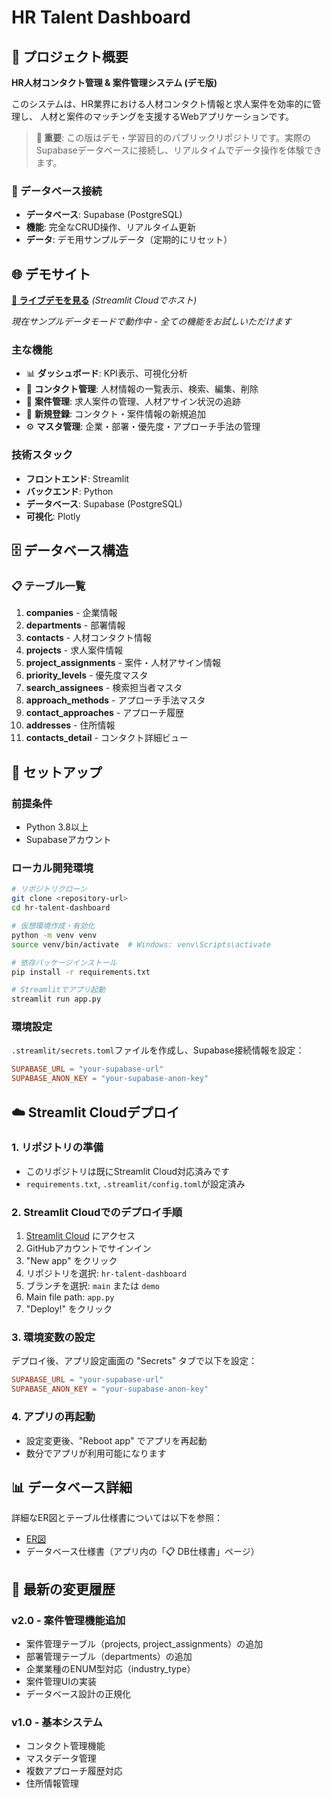 # HR Talent Dashboard 

## 🎯 プロジェクト概要

**HR人材コンタクト管理 & 案件管理システム (デモ版)**

このシステムは、HR業界における人材コンタクト情報と求人案件を効率的に管理し、
人材と案件のマッチングを支援するWebアプリケーションです。

> **📍 重要**: この版はデモ・学習目的のパブリックリポジトリです。実際のSupabaseデータベースに接続し、リアルタイムでデータ操作を体験できます。

### 🔗 データベース接続
- **データベース**: Supabase (PostgreSQL)
- **機能**: 完全なCRUD操作、リアルタイム更新
- **データ**: デモ用サンプルデータ（定期的にリセット）

## 🌐 デモサイト

[**📱 ライブデモを見る**](https://akira-fujita-test-hr-dashboard-app-2rwmjj.streamlit.app) *(Streamlit Cloudでホスト)*

*現在サンプルデータモードで動作中 - 全ての機能をお試しいただけます*

### 主な機能
- 📊 **ダッシュボード**: KPI表示、可視化分析
- 👥 **コンタクト管理**: 人材情報の一覧表示、検索、編集、削除
- 🎯 **案件管理**: 求人案件の管理、人材アサイン状況の追跡
- 📝 **新規登録**: コンタクト・案件情報の新規追加
- ⚙️ **マスタ管理**: 企業・部署・優先度・アプローチ手法の管理

### 技術スタック
- **フロントエンド**: Streamlit
- **バックエンド**: Python
- **データベース**: Supabase (PostgreSQL)
- **可視化**: Plotly

## 🗄️ データベース構造

### 📋 テーブル一覧
1. **companies** - 企業情報
2. **departments** - 部署情報
3. **contacts** - 人材コンタクト情報
4. **projects** - 求人案件情報
5. **project_assignments** - 案件・人材アサイン情報
6. **priority_levels** - 優先度マスタ
7. **search_assignees** - 検索担当者マスタ
8. **approach_methods** - アプローチ手法マスタ
9. **contact_approaches** - アプローチ履歴
10. **addresses** - 住所情報
11. **contacts_detail** - コンタクト詳細ビュー

## 🚀 セットアップ

### 前提条件
- Python 3.8以上
- Supabaseアカウント

### ローカル開発環境
```bash
# リポジトリクローン
git clone <repository-url>
cd hr-talent-dashboard

# 仮想環境作成・有効化
python -m venv venv
source venv/bin/activate  # Windows: venv\Scripts\activate

# 依存パッケージインストール
pip install -r requirements.txt

# Streamlitでアプリ起動
streamlit run app.py
```

### 環境設定
`.streamlit/secrets.toml`ファイルを作成し、Supabase接続情報を設定：
```toml
SUPABASE_URL = "your-supabase-url"
SUPABASE_ANON_KEY = "your-supabase-anon-key"
```

## ☁️ Streamlit Cloudデプロイ

### 1. リポジトリの準備
- このリポジトリは既にStreamlit Cloud対応済みです
- `requirements.txt`, `.streamlit/config.toml`が設定済み

### 2. Streamlit Cloudでのデプロイ手順
1. [Streamlit Cloud](https://share.streamlit.io/) にアクセス
2. GitHubアカウントでサインイン
3. "New app" をクリック
4. リポジトリを選択: `hr-talent-dashboard`
5. ブランチを選択: `main` または `demo`
6. Main file path: `app.py`
7. "Deploy!" をクリック

### 3. 環境変数の設定
デプロイ後、アプリ設定画面の "Secrets" タブで以下を設定：
```toml
SUPABASE_URL = "your-supabase-url"
SUPABASE_ANON_KEY = "your-supabase-anon-key"
```

### 4. アプリの再起動
- 設定変更後、"Reboot app" でアプリを再起動
- 数分でアプリが利用可能になります

## 📊 データベース詳細

詳細なER図とテーブル仕様書については以下を参照：
- [ER図](database_er_diagram.md)
- データベース仕様書（アプリ内の「📋 DB仕様書」ページ）

## 🔄 最新の変更履歴

### v2.0 - 案件管理機能追加
- 案件管理テーブル（projects, project_assignments）の追加
- 部署管理テーブル（departments）の追加  
- 企業業種のENUM型対応（industry_type）
- 案件管理UIの実装
- データベース設計の正規化

### v1.0 - 基本システム
- コンタクト管理機能
- マスタデータ管理
- 複数アプローチ履歴対応
- 住所情報管理